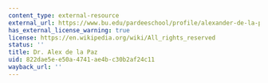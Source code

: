 ```yaml
---
content_type: external-resource
external_url: https://www.bu.edu/pardeeschool/profile/alexander-de-la-paz/
has_external_license_warning: true
license: https://en.wikipedia.org/wiki/All_rights_reserved
status: ''
title: Dr. Alex de la Paz
uid: 822dae5e-e50a-4741-ae4b-c30b2af24c11
wayback_url: ''
---
```

